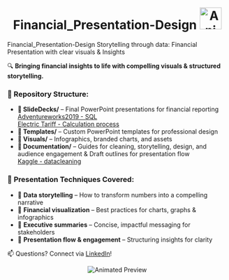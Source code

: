 
<h1 align="center">
  Financial_Presentation-Design <img src=
https://github.com/AnalyticSleuth/test-file/blob/6e1cd75edb90fd4f10abf1354f5b0aa4460249a0/images/social-media.gif
       alt="Animated Preview" width="50px">
</h1>
 
 Financial_Presentation-Design
Storytelling through data: Financial Presentation with clear visuals &amp; Insights

 
🔍 **Bringing financial insights to life with compelling visuals & structured storytelling.**  

### 📂 Repository Structure:
- **📂 SlideDecks/** – Final PowerPoint presentations for financial reporting
  <br>
 [Adventureworks2019 - SQL](https://github.com/AnalyticSleuth/Financial-Presentation-Design/blob/3979968073b483547639accb96127c0c4f00b206/Slidedecks_AdventureWorks2019/AW%20notes%20powerpoint.pdf)
  <br>
[Electric Tariff - Calculation process](https://github.com/AnalyticSleuth/Financial-Presentation-Design/blob/3979968073b483547639accb96127c0c4f00b206/Slidedecks_AdventureWorks2019/Elec%20Tarrif.pdf) 
- **📂 Templates/** – Custom PowerPoint templates for professional design  
- **📂 Visuals/** – Infographics, branded charts, and assets  
- **📂 Documentation/** – Guides for cleaning, storytelling, design, and audience engagement  & Draft outlines for presentation flow <br>
[Kaggle - datacleaning](https://github.com/AnalyticSleuth/Financial-Presentation-Design/blob/3979968073b483547639accb96127c0c4f00b206/Documentation/Kaggle%20Coffee%20Shop%20Excel.xlsx)

### 🎯 **Presentation Techniques Covered:**
- 🔹 **Data storytelling** – How to transform numbers into a compelling narrative  
- 🔹 **Financial visualization** – Best practices for charts, graphs & infographics  
- 🔹 **Executive summaries** – Concise, impactful messaging for stakeholders  
- 🔹 **Presentation flow & engagement** – Structuring insights for clarity  

📫 Questions? Connect via [LinkedIn](https://linkedin.com/in/shilla)!

<p align="center">
  <img src="https://github.com/AnalyticSleuth/test-file/blob/8833a947d5a5b68e7191df3b08dd6f9ca50588de/images/Animation%20-%201749133702083.gif" alt="Animated Preview">
</p>

